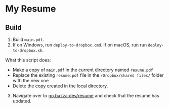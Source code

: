 # My Resume

## Build

1. Build `main.pdf`.
2. If on Windows, run `deploy-to-dropbox.cmd`. If on macOS, run run `deploy-to-dropbox.sh`.

What this script does:
- Make a copy of `main.pdf` in the current directory named `resume.pdf`
- Replace the existing `resume.pdf` file in the `/Dropbox/shared files/` folder with the new one
- Delete the copy created in the local directory.

3. Navigate over to [go.bazza.dev/resume](https://go.bazza.dev/resume) and check that the resume has updated.